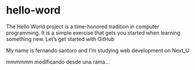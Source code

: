 # hello-word
The Hello World project is a time-honored tradition in computer programming. It is a simple exercise that gets you started when learning something new. Let’s get started with GitHub


My name is fernando santoro and I'm studying web development on Next_U


mmmmmm modificando desde una rama...

